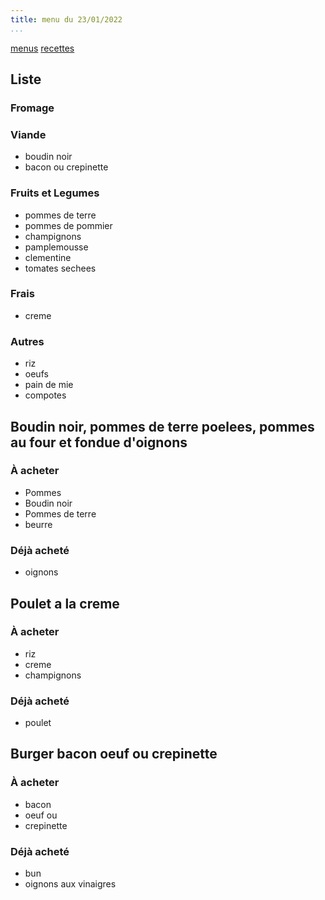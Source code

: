 ```yaml
---
title: menu du 23/01/2022
...
```


[menus](/menu.html)
[recettes](/recipe.html)

## Liste
### Fromage
### Viande
- boudin noir
- bacon ou crepinette
### Fruits et Legumes
- pommes de terre
- pommes de pommier
- champignons
- pamplemousse
- clementine
- tomates sechees
### Frais
- creme
### Autres
- riz
- oeufs
- pain de mie
- compotes

## Boudin noir, pommes de terre poelees, pommes au four et fondue d'oignons
### À acheter
- Pommes
- Boudin noir
- Pommes de terre
- beurre

### Déjà acheté 
- oignons

## Poulet a la creme
### À acheter
- riz
- creme
- champignons

### Déjà acheté 
- poulet

## Burger bacon oeuf ou crepinette
### À acheter
- bacon
- oeuf
ou
- crepinette
### Déjà acheté
- bun
- oignons aux vinaigres
